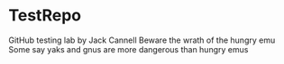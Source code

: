 # TestRepo
GitHub testing lab by Jack Cannell
Beware the wrath of the hungry emu
Some say yaks and gnus are more dangerous than hungry emus
